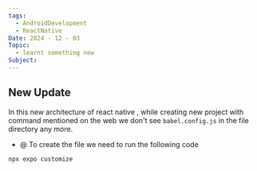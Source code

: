 ```yaml
---
tags:
  - AndroidDevelopment
  - ReactNative
Date: 2024 - 12 - 03
Topic:
  - learnt something new
Subject:
---
```

## New Update
In this new architecture of react native , while creating new project with command mentioned on the web we don't see `babel.config.js` in the file directory any more.
- @ To create the file we need to run the following code 
```bash
npx expo customize
```
